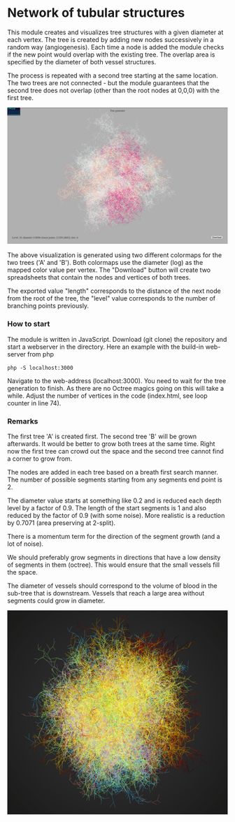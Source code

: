# Network of tubular structures

This module creates and visualizes tree structures with a given diameter at each vertex. The tree is created by adding new nodes successively in a random way (angiogenesis). Each time a node is added the module checks if the new point would overlap with the existing tree. The overlap area is specified by the diameter of both vessel structures.

The process is repeated with a second tree starting at the same location. The two trees are not connected - but the module guarantees that the second tree does not overlap (other than the root nodes at 0,0,0) with the first tree.

![Tree visualization](images/screenshot.png)

The above visualization is generated using two different colormaps for the two trees ('A' and 'B'). Both colormaps use the diameter (log) as the mapped color value per vertex. The "Download" button will create two spreadsheets that contain the nodes and vertices of both trees.

The exported value "length" corresponds to the distance of the next node from the root of the tree, the "level" value corresponds to the number of branching points previously.

### How to start

The module is written in JavaScript. Download (git clone) the repository and start a webserver in the directory. Here an example with the  build-in  web-server from php

```
php -S localhost:3000
```

Navigate to the web-address (localhost:3000). You need to wait for the tree generation to finish. As there are no Octree magics going on this will take a while. Adjust the number of vertices in the code (index.html, see loop counter in line 74).

### Remarks

The first tree 'A' is created first. The second tree 'B' will be grown afterwards. It would be better to grow both trees at the same time. Right now the first tree can crowd out the space and the second tree cannot find a corner to grow from.

The nodes are added in each tree based on a breath first search manner. The number of possible segments starting from any segments end point is 2.

The diameter value starts at something like 0.2 and is reduced each depth level by a factor of 0.9. The length of the start segments is 1 and also reduced by the factor of 0.9 (with some noise). More realistic is a reduction by 0.7071 (area preserving at 2-split).

There is a momentum term for the direction of the segment growth (and a lot of noise).

We should preferably grow segments in directions that have a low density of segments in them (octree). This would ensure that the small vessels fill the space.

The diameter of vessels should correspond to the volume of blood in the sub-tree that is downstream. Vessels that reach a large area without segments could grow in diameter.

![Tree visualization](images/screenshot.jpg)
